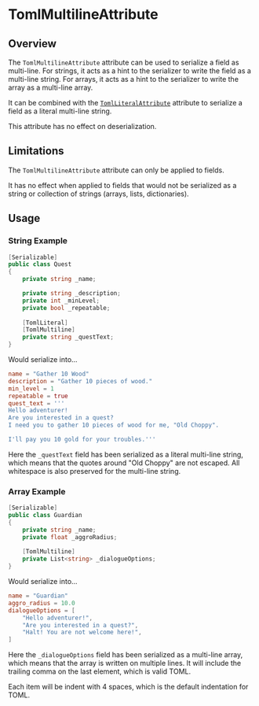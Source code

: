 # TomlMultilineAttribute

## Overview

The `TomlMultilineAttribute` attribute can be used to serialize a field as multi-line.
For strings, it acts as a hint to the serializer to write the field as a multi-line string.
For arrays, it acts as a hint to the serializer to write the array as a multi-line array.

It can be combined with the [`TomlLiteralAttribute`](toml-literal-attribute.md) attribute to serialize a field as a literal multi-line string.

This attribute has no effect on deserialization.

## Limitations

The `TomlMultilineAttribute` attribute can only be applied to fields.

It has no effect when applied to fields that would not be serialized as a string or collection of strings (arrays, lists, dictionaries).

## Usage

### String Example

```csharp
[Serializable]
public class Quest
{
    private string _name;

    private string _description;
    private int _minLevel;
    private bool _repeatable;
    
    [TomlLiteral]
    [TomlMultiline]
    private string _questText;
}
```

Would serialize into...

```toml
name = "Gather 10 Wood"
description = "Gather 10 pieces of wood."
min_level = 1
repeatable = true
quest_text = '''
Hello adventurer!
Are you interested in a quest?
I need you to gather 10 pieces of wood for me, "Old Choppy".

I'll pay you 10 gold for your troubles.'''
```

Here the `_questText` field has been serialized as a literal multi-line string, which means that the quotes around "Old Choppy" are not escaped.
All whitespace is also preserved for the multi-line string.

### Array Example

```csharp
[Serializable]
public class Guardian
{
    private string _name;
    private float _aggroRadius;
    
    [TomlMultiline]
    private List<string> _dialogueOptions;
}
```

Would serialize into...

```toml
name = "Guardian"
aggro_radius = 10.0
dialogueOptions = [
    "Hello adventurer!",
    "Are you interested in a quest?",
    "Halt! You are not welcome here!",
]
```

Here the `_dialogueOptions` field has been serialized as a multi-line array, which means that the array is written on multiple lines.
It will include the trailing comma on the last element, which is valid TOML.

Each item will be indent with 4 spaces, which is the default indentation for TOML.
